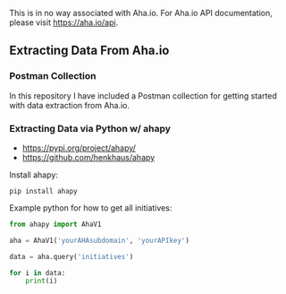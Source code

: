This is in no way associated with Aha.io. For Aha.io API documentation, please visit https://aha.io/api.

## Extracting Data From Aha.io

### Postman Collection

In this repository I have included a Postman collection for getting started with data extraction from Aha.io.

### Extracting Data via Python w/ ahapy

- https://pypi.org/project/ahapy/
- https://github.com/henkhaus/ahapy


Install ahapy:

```
pip install ahapy
```

Example python for how to get all initiatives:

```python
from ahapy import AhaV1

aha = AhaV1('yourAHAsubdomain', 'yourAPIkey')

data = aha.query('initiatives')

for i in data:
    print(i)
```

